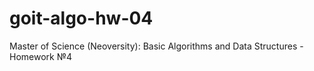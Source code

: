 # goit-algo-hw-04
Master of Science (Neoversity): Basic Algorithms and Data Structures - Homework №4
